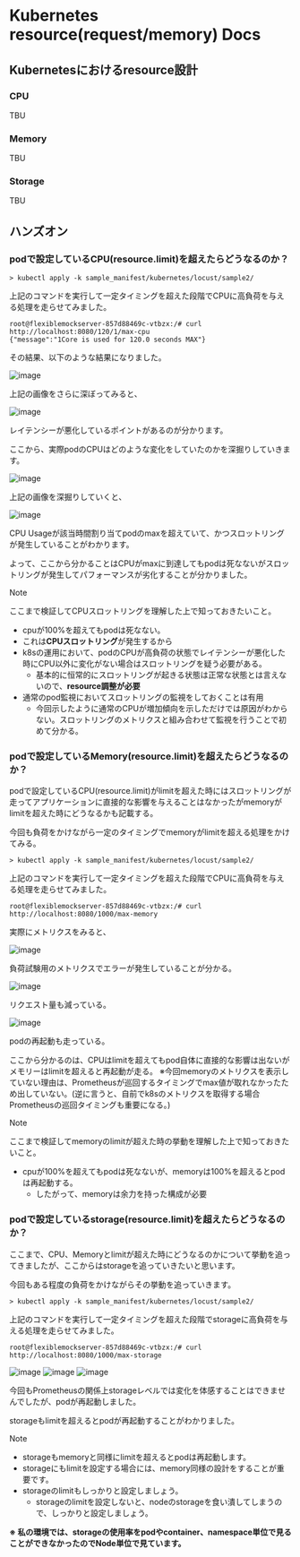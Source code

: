 # Kubernetes resource(request/memory) Docs

## Kubernetesにおけるresource設計

### CPU

TBU

### Memory

TBU

### Storage

TBU

## ハンズオン

### podで設定しているCPU(resource.limit)を超えたらどうなるのか？

```
> kubectl apply -k sample_manifest/kubernetes/locust/sample2/
```

上記のコマンドを実行して一定タイミングを超えた段階でCPUに高負荷を与える処理を走らせてみました。

```
root@flexiblemockserver-857d88469c-vtbzx:/# curl http://localhost:8080/120/1/max-cpu
{"message":"1Core is used for 120.0 seconds MAX"}
```

その結果、以下のような結果になりました。

![image](./image/1.png)

上記の画像をさらに深ぼってみると、

![image](./image/2.png)

レイテンシーが悪化しているポイントがあるのが分かります。

ここから、実際podのCPUはどのような変化をしていたのかを深掘りしていきます。

![image](./image/3.png)

上記の画像を深掘りしていくと、

![image](./image/4.png)

CPU Usageが該当時間割り当てpodのmaxを超えていて、かつスロットリングが発生していることがわかります。

よって、ここから分かることはCPUがmaxに到達してもpodは死なないがスロットリングが発生してパフォーマンスが劣化することが分かりました。

> [!NOTE]
> ここまで検証してCPUスロットリングを理解した上で知っておきたいこと。
> * cpuが100%を超えてもpodは死なない。
>  * これは**CPUスロットリング**が発生するから
> * k8sの運用において、podのCPUが高負荷の状態でレイテンシーが悪化した時にCPU以外に変化がない場合はスロットリングを疑う必要がある。
>   * 基本的に恒常的にスロットリングが起きる状態は正常な状態とは言えないので、**resource調整が必要**
> * 通常のpod監視においてスロットリングの監視をしておくことは有用
>   * 今回示したように通常のCPUが増加傾向を示しただけでは原因がわからない。スロットリングのメトリクスと組み合わせて監視を行うことで初めて分かる。


### podで設定しているMemory(resource.limit)を超えたらどうなるのか？

podで設定しているCPU(resource.limit)がlimitを超えた時にはスロットリングが走ってアプリケーションに直接的な影響を与えることはなかったがmemoryがlimitを超えた時にどうなるかも記載する。

今回も負荷をかけながら一定のタイミングでmemoryがlimitを超える処理をかけてみる。

```
> kubectl apply -k sample_manifest/kubernetes/locust/sample2/
```

上記のコマンドを実行して一定タイミングを超えた段階でCPUに高負荷を与える処理を走らせてみました。

```
root@flexiblemockserver-857d88469c-vtbzx:/# curl http://localhost:8080/1000/max-memory
```

実際にメトリクスをみると、

![image](./image/5.png)

負荷試験用のメトリクスでエラーが発生していることが分かる。

![image](./image/6.png)

リクエスト量も減っている。

![image](./image/7.png)

podの再起動も走っている。

ここから分かるのは、CPUはlimitを超えてもpod自体に直接的な影響は出ないがメモリーはlimitを超えると再起動が走る。
※今回memoryのメトリクスを表示していない理由は、Prometheusが巡回するタイミングでmax値が取れなかったため出していない。(逆に言うと、自前でk8sのメトリクスを取得する場合Prometheusの巡回タイミングも重要になる。)

> [!NOTE]
> ここまで検証してmemoryのlimitが超えた時の挙動を理解した上で知っておきたいこと。
> * cpuが100%を超えてもpodは死なないが、memoryは100%を超えるとpodは再起動する。
>   * したがって、memoryは余力を持った構成が必要

### podで設定しているstorage(resource.limit)を超えたらどうなるのか？

ここまで、CPU、Memoryとlimitが超えた時にどうなるのかについて挙動を追ってきましたが、ここからはstorageを追っていきたいと思います。

今回もある程度の負荷をかけながらその挙動を追っていきます。

```
> kubectl apply -k sample_manifest/kubernetes/locust/sample2/
```

上記のコマンドを実行して一定タイミングを超えた段階でstorageに高負荷を与える処理を走らせてみました。

```
root@flexiblemockserver-857d88469c-vtbzx:/# curl http://localhost:8080/1000/max-storage
```

![image](./image/8.png)
![image](./image/9.png)
![image](./image/10.png)

今回もPrometheusの関係上storageレベルでは変化を体感することはできませんでしたが、podが再起動しました。

storageもlimitを超えるとpodが再起動することがわかりました。

> [!NOTE]
> * storageもmemoryと同様にlimitを超えるとpodは再起動します。
>  * storageにもlimitを設定する場合には、memory同様の設計をすることが重要です。
> * storageのlimitもしっかりと設定しましょう。
>   * storageのlimitを設定しないと、nodeのstorageを食い潰してしまうので、しっかりと設定しましょう。

**※ 私の環境では、storageの使用率をpodやcontainer、namespace単位で見ることができなかったのでNode単位で見ています。**
